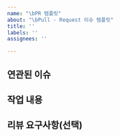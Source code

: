 ```yaml
---
name: "\bPR 템플릿"
about: "\bPull - Request 이슈 템플릿"
title: ''
labels: ''
assignees: ''

---
```


## 연관된 이슈


## 작업 내용


## 리뷰 요구사항(선택)
